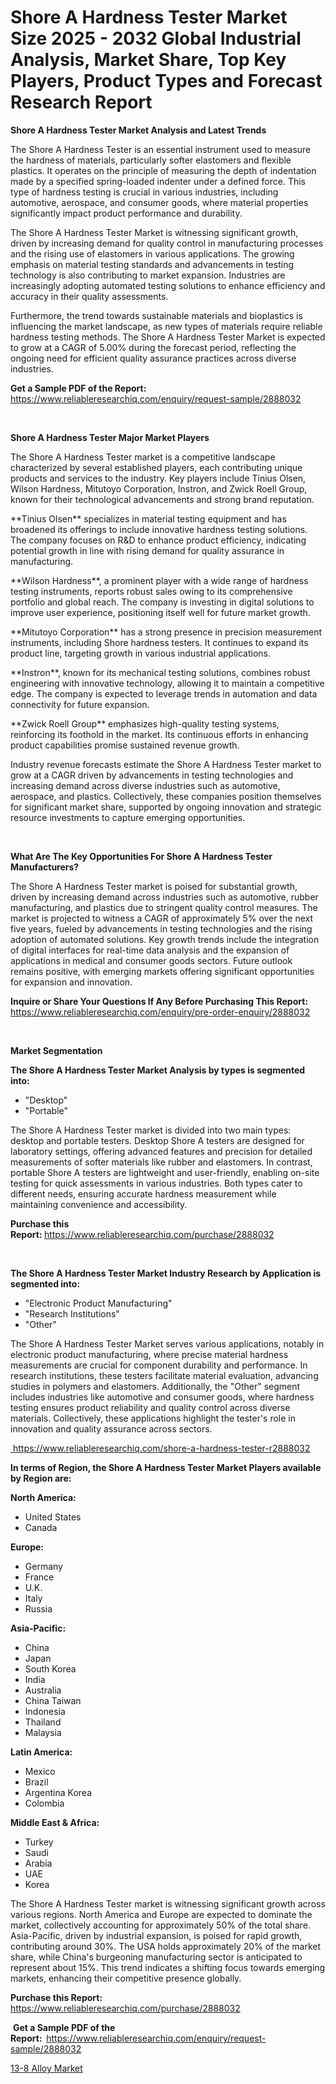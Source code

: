<p><h1>Shore A Hardness Tester Market Size 2025 - 2032 Global Industrial Analysis, Market Share, Top Key Players, Product Types and Forecast Research Report</h1></p><p><strong>Shore A Hardness Tester Market Analysis and Latest Trends</strong></p>
<p><p>The Shore A Hardness Tester is an essential instrument used to measure the hardness of materials, particularly softer elastomers and flexible plastics. It operates on the principle of measuring the depth of indentation made by a specified spring-loaded indenter under a defined force. This type of hardness testing is crucial in various industries, including automotive, aerospace, and consumer goods, where material properties significantly impact product performance and durability.</p><p>The Shore A Hardness Tester Market is witnessing significant growth, driven by increasing demand for quality control in manufacturing processes and the rising use of elastomers in various applications. The growing emphasis on material testing standards and advancements in testing technology is also contributing to market expansion. Industries are increasingly adopting automated testing solutions to enhance efficiency and accuracy in their quality assessments.</p><p>Furthermore, the trend towards sustainable materials and bioplastics is influencing the market landscape, as new types of materials require reliable hardness testing methods. The Shore A Hardness Tester Market is expected to grow at a CAGR of 5.00% during the forecast period, reflecting the ongoing need for efficient quality assurance practices across diverse industries.</p></p>
<p><strong>Get a Sample PDF of the Report:&nbsp;</strong> <a href="https://www.reliableresearchiq.com/enquiry/request-sample/2888032?utm_campaign=2212&utm_medium=2&utm_source=Github&utm_content=ia&utm_term=14032025&utm_id=shore-a-hardness-tester">https://www.reliableresearchiq.com/enquiry/request-sample/2888032</a></p>
<p>&nbsp;</p>
<p><strong>Shore A Hardness Tester Major Market Players</strong></p>
<p><p>The Shore A Hardness Tester market is a competitive landscape characterized by several established players, each contributing unique products and services to the industry. Key players include Tinius Olsen, Wilson Hardness, Mitutoyo Corporation, Instron, and Zwick Roell Group, known for their technological advancements and strong brand reputation.</p><p>**Tinius Olsen** specializes in material testing equipment and has broadened its offerings to include innovative hardness testing solutions. The company focuses on R&D to enhance product efficiency, indicating potential growth in line with rising demand for quality assurance in manufacturing.</p><p>**Wilson Hardness**, a prominent player with a wide range of hardness testing instruments, reports robust sales owing to its comprehensive portfolio and global reach. The company is investing in digital solutions to improve user experience, positioning itself well for future market growth.</p><p>**Mitutoyo Corporation** has a strong presence in precision measurement instruments, including Shore hardness testers. It continues to expand its product line, targeting growth in various industrial applications.</p><p>**Instron**, known for its mechanical testing solutions, combines robust engineering with innovative technology, allowing it to maintain a competitive edge. The company is expected to leverage trends in automation and data connectivity for future expansion.</p><p>**Zwick Roell Group** emphasizes high-quality testing systems, reinforcing its foothold in the market. Its continuous efforts in enhancing product capabilities promise sustained revenue growth.</p><p>Industry revenue forecasts estimate the Shore A Hardness Tester market to grow at a CAGR driven by advancements in testing technologies and increasing demand across diverse industries such as automotive, aerospace, and plastics. Collectively, these companies position themselves for significant market share, supported by ongoing innovation and strategic resource investments to capture emerging opportunities.</p></p>
<p>&nbsp;</p>
<p><strong>What Are The Key Opportunities For Shore A Hardness Tester Manufacturers?</strong></p>
<p><p>The Shore A Hardness Tester market is poised for substantial growth, driven by increasing demand across industries such as automotive, rubber manufacturing, and plastics due to stringent quality control measures. The market is projected to witness a CAGR of approximately 5% over the next five years, fueled by advancements in testing technologies and the rising adoption of automated solutions. Key growth trends include the integration of digital interfaces for real-time data analysis and the expansion of applications in medical and consumer goods sectors. Future outlook remains positive, with emerging markets offering significant opportunities for expansion and innovation.</p></p>
<p><strong>Inquire or Share Your Questions If Any Before Purchasing This Report:</strong> <a href="https://www.reliableresearchiq.com/enquiry/pre-order-enquiry/2888032?utm_campaign=2212&utm_medium=2&utm_source=Github&utm_content=ia&utm_term=14032025&utm_id=shore-a-hardness-tester">https://www.reliableresearchiq.com/enquiry/pre-order-enquiry/2888032</a></p>
<p>&nbsp;</p>
<p><strong>Market Segmentation</strong></p>
<p><strong>The Shore A Hardness Tester Market Analysis by types is segmented into:</strong></p>
<p><ul><li>"Desktop"</li><li>"Portable"</li></ul></p>
<p><p>The Shore A Hardness Tester market is divided into two main types: desktop and portable testers. Desktop Shore A testers are designed for laboratory settings, offering advanced features and precision for detailed measurements of softer materials like rubber and elastomers. In contrast, portable Shore A testers are lightweight and user-friendly, enabling on-site testing for quick assessments in various industries. Both types cater to different needs, ensuring accurate hardness measurement while maintaining convenience and accessibility.</p></p>
<p><strong>Purchase this Report:&nbsp;</strong><a href="https://www.reliableresearchiq.com/purchase/2888032?utm_campaign=2212&utm_medium=2&utm_source=Github&utm_content=ia&utm_term=14032025&utm_id=shore-a-hardness-tester">https://www.reliableresearchiq.com/purchase/2888032</a></p>
<p>&nbsp;</p>
<p><strong>The Shore A Hardness Tester Market Industry Research by Application is segmented into:</strong></p>
<p><ul><li>"Electronic Product Manufacturing"</li><li>"Research Institutions"</li><li>"Other"</li></ul></p>
<p><p>The Shore A Hardness Tester Market serves various applications, notably in electronic product manufacturing, where precise material hardness measurements are crucial for component durability and performance. In research institutions, these testers facilitate material evaluation, advancing studies in polymers and elastomers. Additionally, the "Other" segment includes industries like automotive and consumer goods, where hardness testing ensures product reliability and quality control across diverse materials. Collectively, these applications highlight the tester's role in innovation and quality assurance across sectors.</p></p>
<p><a href="https://www.reliableresearchiq.com/shore-a-hardness-tester-r2888032?utm_campaign=2212&utm_medium=2&utm_source=Github&utm_content=ia&utm_term=14032025&utm_id=shore-a-hardness-tester">&nbsp;https://www.reliableresearchiq.com/shore-a-hardness-tester-r2888032</a></p>
<p><strong>In terms of Region, the Shore A Hardness Tester Market Players available by Region are:</strong></p>
<p>
    <p> <strong> North America: </strong>
        <ul>
            <li>United States</li>
            <li>Canada</li>
        </ul>
        </p> 
    <p> <strong> Europe: </strong>
        <ul>
            <li>Germany</li>
            <li>France</li>
            <li>U.K.</li>
            <li>Italy</li>
            <li>Russia</li>
        </ul>
        </p> 
    <p> <strong> Asia-Pacific: </strong>
        <ul>
            <li>China</li>
            <li>Japan</li>
            <li>South Korea</li>
            <li>India</li>
            <li>Australia</li>
            <li>China Taiwan</li>
            <li>Indonesia</li>
            <li>Thailand</li>
            <li>Malaysia</li>
        </ul>
        </p> 
    <p> <strong> Latin America: </strong>
        <ul>
            <li>Mexico</li>
            <li>Brazil</li>
            <li>Argentina Korea</li>
            <li>Colombia</li>
        </ul>
        </p> 
    <p> <strong> Middle East & Africa: </strong>
        <ul>
            <li>Turkey</li>
            <li>Saudi</li>
            <li>Arabia</li>
            <li>UAE</li>
            <li>Korea</li>
        </ul>
    </p>
    </p>
<p><p>The Shore A Hardness Tester market is witnessing significant growth across various regions. North America and Europe are expected to dominate the market, collectively accounting for approximately 50% of the total share. Asia-Pacific, driven by industrial expansion, is poised for rapid growth, contributing around 30%. The USA holds approximately 20% of the market share, while China's burgeoning manufacturing sector is anticipated to represent about 15%. This trend indicates a shifting focus towards emerging markets, enhancing their competitive presence globally.</p></p>
<p><strong>Purchase this Report: </strong><a href="https://www.reliableresearchiq.com/purchase/2888032?utm_campaign=2212&utm_medium=2&utm_source=Github&utm_content=ia&utm_term=14032025&utm_id=shore-a-hardness-tester">https://www.reliableresearchiq.com/purchase/2888032</a></p>
<p>&nbsp;<strong>Get a Sample PDF of the Report:&nbsp;&nbsp;</strong><a href="https://www.reliableresearchiq.com/enquiry/request-sample/2888032?utm_campaign=2212&utm_medium=2&utm_source=Github&utm_content=ia&utm_term=14032025&utm_id=shore-a-hardness-tester">https://www.reliableresearchiq.com/enquiry/request-sample/2888032</a></p>
<p><strong></strong></p>
<p><p><a href="https://github.com/AshrafKhan865/Market-Research-Report-List-1/blob/main/13-8-alloy-market.md?utm_campaign=2212&utm_medium=2&utm_source=Github&utm_content=ia&utm_term=14032025&utm_id=shore-a-hardness-tester">13-8 Alloy Market</a></p></p>